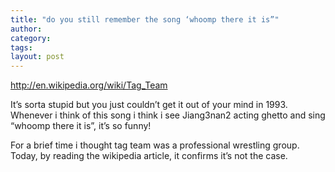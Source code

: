 ```yaml
---
title: "do you still remember the song ‘whoomp there it is”"
author:
category: 
tags: 
layout: post
---
```

<a href="http://en.wikipedia.org/wiki/Tag_Team">http://en.wikipedia.org/wiki/Tag_Team</a>

It’s sorta stupid but you just couldn’t get it out of your mind in 1993. Whenever i think of this song i think i see Jiang3nan2 acting ghetto and sing “whoomp there it is”, it’s so funny!

For a brief time i thought tag team was a professional wrestling group. Today, by reading the wikipedia article, it confirms it’s not the case.

